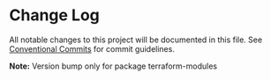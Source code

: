 # Change Log

All notable changes to this project will be documented in this file.
See [Conventional Commits](https://conventionalcommits.org) for commit guidelines.



**Note:** Version bump only for package terraform-modules
